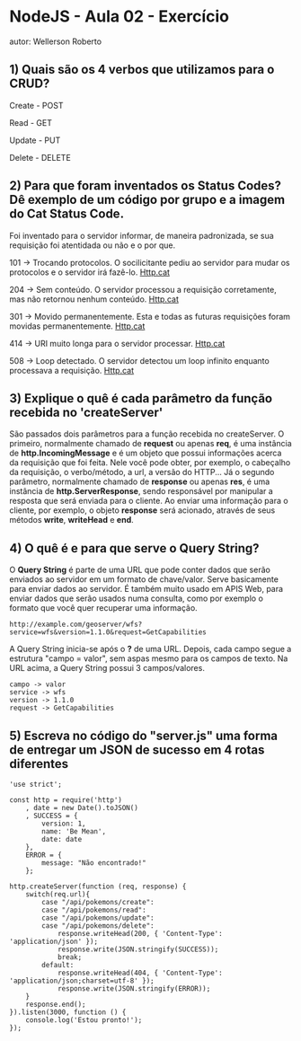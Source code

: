 # NodeJS - Aula 02 - Exercício
autor: Wellerson Roberto

## 1) Quais são os 4 verbos que utilizamos para o CRUD?

Create - POST

Read - GET

Update - PUT

Delete - DELETE


## 2) Para que foram inventados os Status Codes? Dê exemplo de um código por grupo e a imagem do Cat Status Code.

Foi inventado para o servidor informar, de maneira padronizada, se sua requisição foi atentidada ou não e o por que.

101 -> Trocando protocolos. O socilicitante pediu ao servidor para mudar os protocolos e o servidor irá fazê-lo. [Http.cat](https://http.cat/101)

204 -> Sem conteúdo. O servidor processou a requisição corretamente, mas não retornou nenhum conteúdo. [Http.cat](https://http.cat/204)

301 -> Movido permanentemente. Esta e todas as futuras requisições foram movidas permanentemente. [Http.cat](https://http.cat/301)

414 -> URI muito longa para o servidor processar. [Http.cat](https://http.cat/414)

508 -> Loop detectado. O servidor detectou um loop infinito enquanto processava a requisição. [Http.cat](https://http.cat/508)

## 3) Explique o quê é cada parâmetro da função recebida no 'createServer'

São passados dois parâmetros para a função recebida no createServer. O primeiro, normalmente chamado de **request** ou apenas **req**, é uma instância de **http.IncomingMessage** e é um objeto que possui informações acerca da requisição que foi feita. Nele você pode obter, por exemplo, o cabeçalho da requisição, o verbo/método, a url, a versão do HTTP... Já o segundo parâmetro, normalmente chamado de **response** ou apenas **res**, é uma instância de **http.ServerResponse**, sendo responsável por manipular a resposta que será enviada para o cliente. Ao enviar uma informação para o cliente, por exemplo, o objeto **response** será acionado, através de seus métodos **write**, **writeHead** e **end**.

## 4) O quê é e para que serve o Query String?

O **Query String** é parte de uma URL que pode conter dados que serão enviados ao servidor em um formato de chave/valor. Serve basicamente para enviar dados ao servidor. É também muito usado em APIS Web, para enviar dados que serão usados numa consulta, como por exemplo o formato que você quer recuperar uma informação.

```
http://example.com/geoserver/wfs?service=wfs&version=1.1.0&request=GetCapabilities
```

A Query String inicia-se após o **?** de uma URL. Depois, cada campo segue a estrutura "campo = valor", sem aspas mesmo para os campos de texto. Na URL acima, a Query String possui 3 campos/valores.

```
campo -> valor
service -> wfs
version -> 1.1.0
request -> GetCapabilities
```

## 5) Escreva no código do "server.js" uma forma de entregar um JSON de sucesso em 4 rotas diferentes

```
'use strict';

const http = require('http')
    , date = new Date().toJSON()
    , SUCCESS = {
        version: 1,
        name: 'Be Mean',
        date: date
    },
    ERROR = {
        message: "Não encontrado!"
    };

http.createServer(function (req, response) {
    switch(req.url){
        case "/api/pokemons/create":
        case "/api/pokemons/read":
        case "/api/pokemons/update":
        case "/api/pokemons/delete":
            response.writeHead(200, { 'Content-Type': 'application/json' });
            response.write(JSON.stringify(SUCCESS));
            break;
        default:
            response.writeHead(404, { 'Content-Type': 'application/json;charset=utf-8' });
            response.write(JSON.stringify(ERROR));
    }
    response.end();
}).listen(3000, function () {
    console.log('Estou pronto!');
});
```
